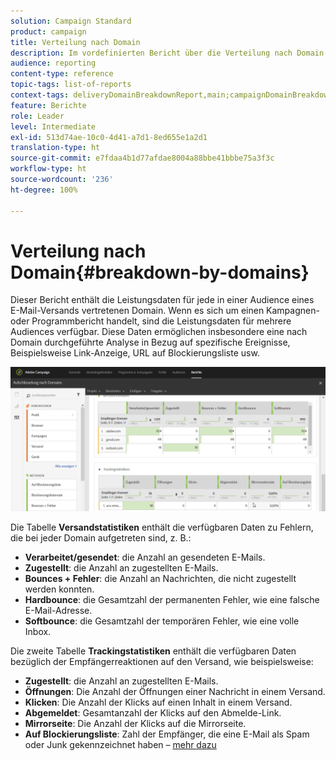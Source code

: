 ```yaml
---
solution: Campaign Standard
product: campaign
title: Verteilung nach Domain
description: Im vordefinierten Bericht über die Verteilung nach Domain erhalten Sie Leistungsdaten Ihrer Sendungen aufgeschlüsselt nach der Domain Ihrer Kunden.
audience: reporting
content-type: reference
topic-tags: list-of-reports
context-tags: deliveryDomainBreakdownReport,main;campaignDomainBreakdownReport,main;programDomainBreakdownReport,main
feature: Berichte
role: Leader
level: Intermediate
exl-id: 513d74ae-10c0-4d41-a7d1-8ed655e1a2d1
translation-type: ht
source-git-commit: e7fdaa4b1d77afdae8004a88bbe41bbbe75a3f3c
workflow-type: ht
source-wordcount: '236'
ht-degree: 100%

---
```


# Verteilung nach Domain{#breakdown-by-domains}

Dieser Bericht enthält die Leistungsdaten für jede in einer Audience eines E-Mail-Versands vertretenen Domain. Wenn es sich um einen Kampagnen- oder Programmbericht handelt, sind die Leistungsdaten für mehrere Audiences verfügbar. Diese Daten ermöglichen insbesondere eine nach Domain durchgeführte Analyse in Bezug auf spezifische Ereignisse, Beispielsweise Link-Anzeige, URL auf Blockierungsliste usw.

![](assets/delivery_reports_6.png)

Die Tabelle **Versandstatistiken** enthält die verfügbaren Daten zu Fehlern, die bei jeder Domain aufgetreten sind, z. B.:

* **Verarbeitet/gesendet**: die Anzahl an gesendeten E-Mails.
* **Zugestellt**: die Anzahl an zugestellten E-Mails.
* **Bounces + Fehler**: die Anzahl an Nachrichten, die nicht zugestellt werden konnten.
* **Hardbounce**: die Gesamtzahl der permanenten Fehler, wie eine falsche E-Mail-Adresse.
* **Softbounce**: die Gesamtzahl der temporären Fehler, wie eine volle Inbox.

Die zweite Tabelle **Trackingstatistiken** enthält die verfügbaren Daten bezüglich der Empfängerreaktionen auf den Versand, wie beispielsweise:

* **Zugestellt**: die Anzahl an zugestellten E-Mails.
* **Öffnungen**: Die Anzahl der Öffnungen einer Nachricht in einem Versand.
* **Klicken**: Die Anzahl der Klicks auf einen Inhalt in einem Versand.
* **Abgemeldet**: Gesamtanzahl der Klicks auf den Abmelde-Link.
* **Mirrorseite**: Die Anzahl der Klicks auf die Mirrorseite.
* **Auf Blockierungsliste**: Zahl der Empfänger, die eine E-Mail als Spam oder Junk gekennzeichnet haben – [mehr dazu](../../audiences/using/about-opt-in-and-opt-out-in-campaign.md)
